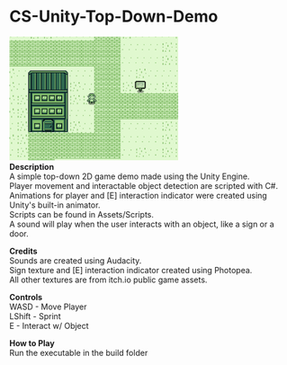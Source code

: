 # CS-Unity-Top-Down-Demo
<img src="https://github.com/wjmack/CS-Unity-Top-Down-Demo/blob/main/game.png" width=300/><br />
**Description**  
A simple top-down 2D game demo made using the Unity Engine. <br />
Player movement and interactable object detection are scripted with C#. <br />
Animations for player and [E] interaction indicator were created using Unity's built-in animator. <br />
Scripts can be found in Assets/Scripts. <br />
A sound will play when the user interacts with an object, like a sign or a door. <br />

**Credits**  
Sounds are created using Audacity. <br />
Sign texture and [E] interaction indicator created using Photopea. <br />
All other textures are from itch.io public game assets. <br />

**Controls**<br />
WASD - Move Player <br />
LShift - Sprint <br />
E - Interact w/ Object <br />

**How to Play**<br />
Run the executable in the build folder
